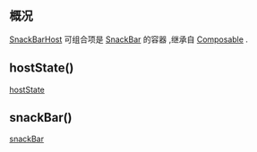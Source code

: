 ## 概况

[SnackBarHost](/API/UI/Compose/Widget/SnackBarHost/README.md)
可组合项是 [SnackBar](/API/UI/Compose/Widget/SnackBar/README.md) 的容器
,继承自 [Composable](/API/UI/Compose/Widget/Composable/README.md) .

## hostState()

[hostState](hostState.md ":include")

## snackBar()

[snackBar](snackBar.md ":include")